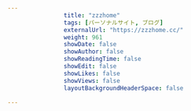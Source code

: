 ---
                title: "zzzhome"
                tags: [パーソナルサイト, ブログ]
                externalUrl: "https://zzzhome.cc/"
                weight: 961
                showDate: false
                showAuthor: false
                showReadingTime: false
                showEdit: false
                showLikes: false
                showViews: false
                layoutBackgroundHeaderSpace: false
                ---

